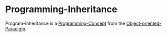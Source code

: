# Programming-Inheritance

Program-Inheritance is a [Programming-Concept](404.md) from the [Object-oriented-Paradigm](250000026.md).
